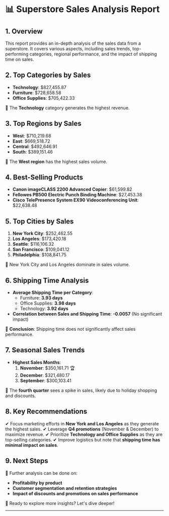 # 📊 Superstore Sales Analysis Report

## **1. Overview**
This report provides an in-depth analysis of the sales data from a superstore. It covers various aspects, including sales trends, top-performing categories, regional performance, and the impact of shipping time on sales.

## **2. Top Categories by Sales**
- **Technology**: $827,455.87
- **Furniture**: $728,658.58
- **Office Supplies**: $705,422.33

🔹 The **Technology** category generates the highest revenue.

## **3. Top Regions by Sales**
- **West**: $710,219.68
- **East**: $669,518.72
- **Central**: $492,646.91
- **South**: $389,151.46

🔹 The **West region** has the highest sales volume.

## **4. Best-Selling Products**
- **Canon imageCLASS 2200 Advanced Copier**: $61,599.82
- **Fellowes PB500 Electric Punch Binding Machine**: $27,453.38
- **Cisco TelePresence System EX90 Videoconferencing Unit**: $22,638.48

## **5. Top Cities by Sales**
1. **New York City**: $252,462.55
2. **Los Angeles**: $173,420.18
3. **Seattle**: $116,106.32
4. **San Francisco**: $109,041.12
5. **Philadelphia**: $108,841.75

🔹 New York City and Los Angeles dominate in sales volume.

## **6. Shipping Time Analysis**
- **Average Shipping Time per Category**:
  - Furniture: **3.93 days**
  - Office Supplies: **3.98 days**
  - Technology: **3.92 days**
- **Correlation between Sales and Shipping Time**: **-0.0057** (No significant impact)

📌 **Conclusion**: Shipping time does not significantly affect sales performance.

## **7. Seasonal Sales Trends**
- **Highest Sales Months**:
  1. **November**: $350,161.71 🏆
  2. **December**: $321,480.17
  3. **September**: $300,103.41

🔹 The **fourth quarter** sees a spike in sales, likely due to holiday shopping and discounts.

## **8. Key Recommendations**
✔ Focus marketing efforts in **New York and Los Angeles** as they generate the highest sales.
✔ Leverage **Q4 promotions** (November & December) to maximize revenue.
✔ Prioritize **Technology and Office Supplies** as they are top-selling categories.
✔ Improve logistics but note that **shipping time has minimal impact on sales**.


## **9. Next Steps**
📌 Further analysis can be done on:
- **Profitability by product**
- **Customer segmentation and retention strategies**
- **Impact of discounts and promotions on sales performance**


🚀 Ready to explore more insights? Let's dive deeper! 

---
